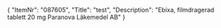 {
  "ItemNr": "087605",
  "Title": "test",
  "Description": "Ebixa, filmdragerad tablett 20 mg Paranova Läkemedel AB"
}